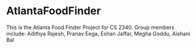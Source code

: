 # AtlantaFoodFinder
This is the Atlanta Food Finder Project for CS 2340. Group members include: Adithya Rajesh, Pranav Eega, Eshan Jaffar, Megha Goddu, Aishani Bal

